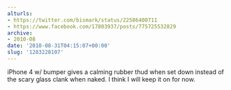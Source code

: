 ```yaml
---
alturls:
- https://twitter.com/bismark/status/22586400711
- https://www.facebook.com/17803937/posts/775725532829
archive:
- 2010-08
date: '2010-08-31T04:15:07+00:00'
slug: '1283228107'
---
```


iPhone 4 w/ bumper gives a calming rubber thud when set down instead of the scary glass clank when naked. I think I will keep it on for now.

